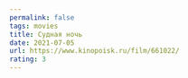 ```yaml
---
permalink: false
tags: movies
title: Судная ночь
date: 2021-07-05
url: https://www.kinopoisk.ru/film/661022/
rating: 3
---
```

